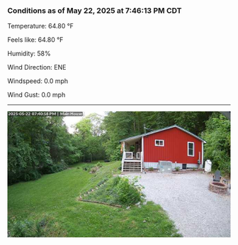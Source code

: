 ### Conditions as of May 22, 2025 at 7:46:13 PM CDT 

Temperature: 64.80 &deg;F

Feels like: 64.80 &deg;F

Humidity: 58%

Wind Direction: ENE

Windspeed: 0.0 mph

Wind Gust: 0.0 mph

---

<img src="./images/latest.jpeg"/>

